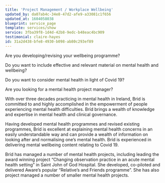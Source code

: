 ```yaml
---
title: 'Project Management / Workplace Wellbeing'
updated_by: da07ab4c-34e8-47d2-afe9-a33081c1f656
updated_at: 1604058038
blueprint: service_page
template: services/show
service: 3fba39f8-1d4d-42b8-9edc-b48eac4bc909
testimonial: claire-hayes
id: 31a2d438-bfe8-4930-b098-ab80c293ef89
---
```

Are you developing/revising your wellbeing programme? 

Do you want to include effective and relevant material on mental health and wellbeing?

Do you want to consider mental health in light of Covid 19?

Are you looking for a mental health project manager?

With over three decades practicing in mental health in Ireland, Brid is committed to and highly accomplished in the empowerment of people experiencing mental health difficulties. Bríd brings a wealth of knowledge and expertise in mental health and clinical governance.

Having developed mental health programmes and revised existing programmes, Bríd is excellent at explaining mental health concerns in an easily understandable way and can provide a wealth of information on looking after and normalising one’s mental health. Bríd is experienced in delivering mental wellbeing content relating to Covid 19. 

Bríd has managed a number of mental health projects, including leading the award winning project “Changing observation practice in an acute mental health setting” in Saint John of God Hospital. She developed, co-piloted and delivered Aware’s popular “Relative’s and Friends programme”. She has also project managed a number of smaller mental health projects.
